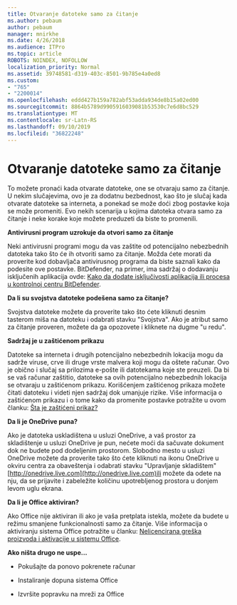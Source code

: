 ```yaml
---
title: Otvaranje datoteke samo za čitanje
ms.author: pebaum
author: pebaum
manager: mnirkhe
ms.date: 4/26/2018
ms.audience: ITPro
ms.topic: article
ROBOTS: NOINDEX, NOFOLLOW
localization_priority: Normal
ms.assetid: 39748581-d319-403c-8501-9b785e4a0ed8
ms.custom:
- "765"
- "2200014"
ms.openlocfilehash: eddd427b159a782abf53adda934de8b15a02ed00
ms.sourcegitcommit: 8864b5789d9905916039081b53530c7e6d8bc529
ms.translationtype: MT
ms.contentlocale: sr-Latn-RS
ms.lasthandoff: 09/10/2019
ms.locfileid: "36822248"
---
```

# <a name="file-open-read-only"></a>Otvaranje datoteke samo za čitanje

To možete pronaći kada otvarate datoteke, one se otvaraju samo za čitanje. U nekim slučajevima, ovo je za dodatnu bezbednost, kao što je slučaj kada otvarate datoteke sa interneta, a ponekad se može doći zbog postavke koja se može promeniti. Evo nekih scenarija u kojima datoteka otvara samo za čitanje i neke korake koje možete preduzeti da biste to promenili.
  
 **Antivirusni program uzrokuje da otvori samo za čitanje**
  
Neki antivirusni programi mogu da vas zaštite od potencijalno nebezbednih datoteka tako što će ih otvoriti samo za čitanje. Možda ćete morati da proverite kod dobavljača antivirusnog programa da biste saznali kako da podesite ove postavke. BitDefender, na primer, ima sadržaj o dodavanju isključenih aplikacija ovde: [Kako da dodate isključivosti aplikacija ili procesa u kontrolnoj centru BitDefender](https://aka.ms/AA6098i).
  
 **Da li su svojstva datoteke podešena samo za čitanje?**
  
Svojstva datoteke možete da proverite tako što ćete kliknuti desnim tasterom miša na datoteku i odabrati stavku "Svojstva". Ako je atribut samo za čitanje proveren, možete da ga opozovete i kliknete na dugme "u redu".
  
 **Sadržaj je u zaštićenom prikazu**
  
Datoteke sa interneta i drugih potencijalno nebezbednih lokacija mogu da sadrže viruse, crve ili druge vrste malvera koji mogu da oštete računar. Ovo je obično i slučaj sa prilozima e-pošte ili datotekama koje ste preuzeli. Da bi se vaš računar zaštitio, datoteke sa ovih potencijalno nebezbednih lokacija se otvaraju u zaštićenom prikazu. Korišćenjem zaštićenog prikaza možete čitati datoteku i videti njen sadržaj dok umanjuje rizike. Više informacija o zaštićenom prikazu i o tome kako da promenite postavke potražite u ovom članku: [Šta je zaštićeni prikaz?](https://support.office.com/article/d6f09ac7-e6b9-4495-8e43-2bbcdbcb6653)
  
 **Da li je OneDrive puna?**
  
Ako je datoteka uskladištena u usluzi OneDrive, a vaš prostor za skladištenje u usluzi OneDrive je pun, nećete moći da sačuvate dokument dok ne budete pod dodeljenim prostorom. Slobodno mesto u usluzi OneDrive možete da proverite tako što ćete kliknuti na ikonu OneDrive u okviru centra za obaveštenja i odabrati stavku "Upravljanje skladištem" [http://onedrive.live.com](http://onedrive.live.com)ili možete da odete na nju, da se prijavite i zabeležite količinu upotrebljenog prostora u donjem levom uglu ekrana.
  
 **Da li je Office aktiviran?**
  
Ako Office nije aktiviran ili ako je vaša pretplata istekla, možete da budete u režimu smanjene funkcionalnosti samo za čitanje. Više informacija o aktiviranju sistema Office potražite u članku: [Nelicencirana greška proizvoda i aktivacije u sistemu Office](https://support.office.com/article/0d23d3c0-c19c-4b2f-9845-5344fedc4380).
  
 **Ako ništa drugo ne uspe...**
  
- Pokušajte da ponovo pokrenete računar
    
- Instaliranje dopuna sistema Office
    
- Izvršite popravku na mreži za Office
    

